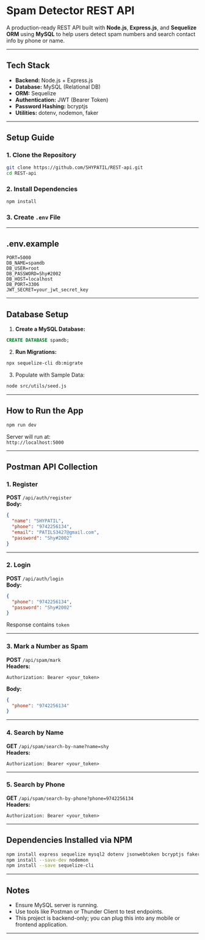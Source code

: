 # Spam Detector REST API

A production-ready REST API built with **Node.js**, **Express.js**, and **Sequelize ORM** using **MySQL** to help users detect spam numbers and search contact info by phone or name.

---

## Tech Stack

- **Backend:** Node.js + Express.js
- **Database:** MySQL (Relational DB)
- **ORM:** Sequelize
- **Authentication:** JWT (Bearer Token)
- **Password Hashing:** bcryptjs
- **Utilities:** dotenv, nodemon, faker

---

## Setup Guide

### 1. Clone the Repository

```bash
git clone https://github.com/SHYPATIL/REST-api.git
cd REST-api
```

### 2. Install Dependencies

```bash
npm install
```

### 3. Create `.env` File



---

##  .env.example

```env
PORT=5000
DB_NAME=spamdb
DB_USER=root
DB_PASSWORD=Shy#2002
DB_HOST=localhost
DB_PORT=3306
JWT_SECRET=your_jwt_secret_key
```

---

## Database Setup

1. **Create a MySQL Database:**

```sql
CREATE DATABASE spamdb;
```

2. **Run Migrations:**

```bash
npx sequelize-cli db:migrate
```

3.  Populate with Sample Data:

```bash
node src/utils/seed.js
```

---

## How to Run the App

```bash
npm run dev
```

Server will run at:  
`http://localhost:5000`

---

##  Postman API Collection

###  1. Register

**POST** `/api/auth/register`  
**Body:**
```json
{
  "name": "SHYPATIL",
  "phone": "9742256134",
  "email": "PATILS3427@gmail.com",
  "password": "Shy#2002"
}
```

---

###  2. Login

**POST** `/api/auth/login`  
**Body:**
```json
{
  "phone": "9742256134",
  "password": "Shy#2002"
}
```

 Response contains `token`

---

###  3. Mark a Number as Spam

**POST** `/api/spam/mark`  
**Headers:**
```
Authorization: Bearer <your_token>
```
**Body:**
```json
{
  "phone": "9742256134"
}
```

---

###  4. Search by Name

**GET** `/api/spam/search-by-name?name=shy`  
**Headers:**
```
Authorization: Bearer <your_token>
```

---

###  5. Search by Phone

**GET** `/api/spam/search-by-phone?phone=9742256134`  
**Headers:**
```
Authorization: Bearer <your_token>
```

---

##  Dependencies Installed via NPM

```bash
npm install express sequelize mysql2 dotenv jsonwebtoken bcryptjs faker cors
npm install --save-dev nodemon
npm install --save sequelize-cli
```

---

##  Notes

- Ensure MySQL server is running.
- Use tools like Postman or Thunder Client to test endpoints.
- This project is backend-only; you can plug this into any mobile or frontend application.

---


